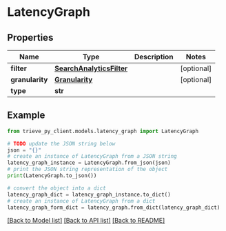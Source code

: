 # LatencyGraph


## Properties

Name | Type | Description | Notes
------------ | ------------- | ------------- | -------------
**filter** | [**SearchAnalyticsFilter**](SearchAnalyticsFilter.md) |  | [optional] 
**granularity** | [**Granularity**](Granularity.md) |  | [optional] 
**type** | **str** |  | 

## Example

```python
from trieve_py_client.models.latency_graph import LatencyGraph

# TODO update the JSON string below
json = "{}"
# create an instance of LatencyGraph from a JSON string
latency_graph_instance = LatencyGraph.from_json(json)
# print the JSON string representation of the object
print(LatencyGraph.to_json())

# convert the object into a dict
latency_graph_dict = latency_graph_instance.to_dict()
# create an instance of LatencyGraph from a dict
latency_graph_form_dict = latency_graph.from_dict(latency_graph_dict)
```
[[Back to Model list]](../README.md#documentation-for-models) [[Back to API list]](../README.md#documentation-for-api-endpoints) [[Back to README]](../README.md)


